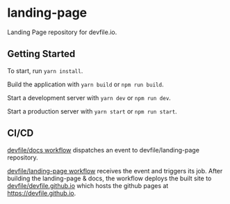 # landing-page

Landing Page repository for devfile.io.

## Getting Started

To start, run `yarn install`.

Build the application with `yarn build` or `npm run build`.

Start a development server with `yarn dev` or `npm run dev`.

Start a production server with `yarn start` or `npm run start`.

## CI/CD

[devfile/docs workflow](https://github.com/devfile/docs/blob/master/.github/workflows/main.yaml) dispatches an event to devfile/landing-page repository.

[devfile/landing-page workflow](./.github/workflows/BuildAndDeploy.yaml) receives the event and triggers its job. After building the landing-page & docs, the workflow deploys the built site to [devfile/devfile.github.io](https://github.com/devfile/devfile.github.io) which hosts the github pages at https://devfile.github.io.
